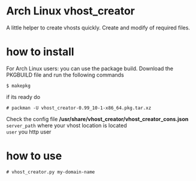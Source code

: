 # Arch Linux vhost_creator
A little helper to create vhosts quickly.
Create and modify of required files.

# how to install
For Arch Linux users: you can use the package build.
Download the PKGBUILD file and run the following commands
```
$ makepkg
```
if its ready do
```
# packman -U vhost_creator-0.99_10-1-x86_64.pkg.tar.xz
```

Check the config file **/usr/share/vhost_creator/vhost_creator_cons.json**  
```server_path``` where your vhost location is located  
```user``` you http user

# how to use
```
# vhost_creator.py my-domain-name
```
